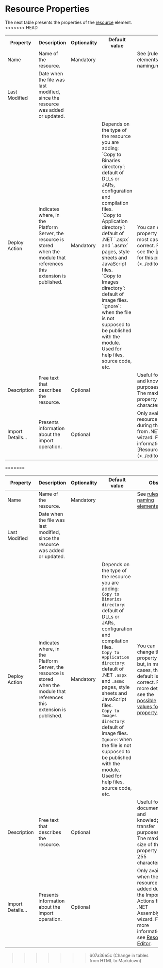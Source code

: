 # Resource Properties

The next table presents the properties of the [resource](<../../../extensibility-and-integration/integration-studio/managing-extensions/resource-define.md>) element.  
<<<<<<< HEAD
  
<table markdown="1">
<tr>
<th>
Property
</th>
<th>
Description
</th>
<th>
Optionality
</th>
<th>
Default value
</th>
<th>
Obs.
</th> </tr>
<tr>
<td>
Name
</td>
<td>
Name of the resource.
</td>
<td>
Mandatory
</td>
<td>
</td>
<td>
See [rules for naming elements](<../element-naming.md>).
</td> </tr>
<tr>
<td>
Last Modified
</td>
<td>
Date when the file was last modified, since the resource was added or updated.
</td>
<td>
</td>
<td>
</td>
<td>
</td> </tr>
<tr>
<td>
Deploy Action
</td>
<td>
Indicates where, in the Platform Server, the resource is stored when the module that references this extension is published.
</td>
<td>
Mandatory
</td>
<td>
Depends on the type of the resource you are adding:<br/>
`Copy to Binaries directory`: default of DLLs or JARs, configuration and compilation files.<br/>
`Copy to Application directory`: default of .NET `.aspx` and `.asmx` pages, style sheets and JavaScript files.<br/>
`Copy to Images directory`: default of image files.<br/>
`Ignore`: when the file is not supposed to be published with the module. Used for help files, source code, etc.
</td>
<td>
You can change the property value but, in most cases, the default is correct. For more details, see the [possible values for this property](<../editor/resource.md>).
</td> </tr>
<tr>
<td>
Description
</td>
<td>
Free text that describes the resource.
</td>
<td>
Optional
</td>
<td>
</td>
<td>
Useful for documentation and knowledge transfer purposes.<br/>
The maximum size of this property is 255 characters.
</td> </tr>
<tr>
<td>
Import Details...
</td>
<td>
Presents information about the import operation.
</td>
<td>
Optional
</td>
<td>
</td>
<td>
Only available when the resource was added during the Import Actions from .NET Assembly wizard. For more information, see [Resource Editor](<../editor/resource.md>).
</td> </tr> </table>
=======

|Property|Description|Optionality|Default value|Obs.|
|--- |--- |--- |--- |--- |
|Name|Name of the resource.|Mandatory||See [rules for naming elements](<../element-naming.md>).|
|Last Modified|Date when the file was last modified, since the resource was added or updated.||||
|Deploy Action|Indicates where, in the Platform Server, the resource is stored when the module that references this extension is published.|Mandatory|Depends on the type of the resource you are adding:<br/>`Copy to Binaries directory`: default of DLLs or JARs, configuration and compilation files.<br/>`Copy to Application directory`: default of .NET `.aspx` and `.asmx` pages, style sheets and JavaScript files.<br/>`Copy to Images directory`: default of image files.<br/>`Ignore`: when the file is not supposed to be published with the module. Used for help files, source code, etc.|You can change the property value but, in most cases, the default is correct. For more details, see the [possible values for this property](<../editor/resource.md>).|
|Description|Free text that describes the resource.|Optional||Useful for documentation and knowledge transfer purposes.<br/>The maximum size of this property is 255 characters.|
|Import Details...|Presents information about the import operation.|Optional||Only available when the resource was added during the Import Actions from .NET Assembly wizard. For more information, see [Resource Editor](<../editor/resource.md>).|
>>>>>>> 607a36e5c (Change in tables from HTML to Markdown)
